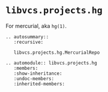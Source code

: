 # `libvcs.projects.hg`

For mercurial, aka `hg(1)`.

```{eval-rst}
.. autosummary::
   :recursive:

   libvcs.projects.hg.MercurialRepo
```

```{eval-rst}
.. automodule:: libvcs.projects.hg
   :members:
   :show-inheritance:
   :undoc-members:
   :inherited-members:
```
